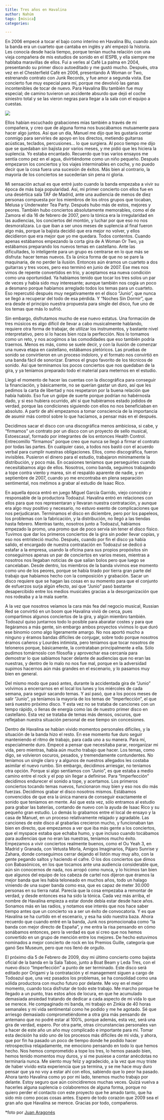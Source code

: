 ```yaml
---
title: Tres años en Havalina
author: Nahúm
tags: [música]
categories:

---
```



En 2006 empecé a tocar el bajo como interino en Havalina Blu, cuando aún la banda era un cuarteto que cantaba en inglés y ahí empezó la historia.<br>Les conocía desde hacía tiempo, porque tenían mucha relación con una vieja compañera de mis estudios de sonido en el IESPB, y ella siempre me hablaba maravillas de ellos. Fui a verles al Café La palma en 2004, presentando su primer disco autoeditado y me gustó mucho. Después, otra vez en el Chesterfield Café en 2006, presentando A Woman or Two, estrenando contrato con Junk Records, y fue amor a segunda vista. Ese concierto fue muy especial para mí, porque me devolvió las ganas incontenibles de tocar de nuevo. Para Havalina Blu también fue muy especial; de camino tuvieron un accidente absurdo que dejó el coche siniestro total y se las vieron negras para llegar a la sala con el equipo a cuestas. 

![](havalina.png)  

Ellos habían escuchado grabaciones mías también a través de mi compañera, y creo que de alguna forma nos buscábamos mutuamente para hacer algo juntos. Así que un día, Manuel me dijo que les gustaría contar conmigo para servirles de apoyo en los directos, metiendo guitarras acústicas, teclados, percusiones… lo que surgiera. Al poco tiempo me dijo que se quedaban sin bajista por varios meses, y me pidió que les hiciera la suplencia. Yo estaba encantado. Recuerdo que tras varios ensayos me sentía como pez en el agua, divirtiéndome como un niño pequeño. Después empezaron los conciertos y los viajes interminables en coche, y no puedo decir que la cosa fuera una sucesión de éxitos. Más bien al contrario, la mayoría de los conciertos se sucederían sin pena ni gloria. 

Mi sensación actual es que entré justo cuando la banda empezaba a vivir su época de más baja popularidad. Así, mi primer concierto con ellos fue en una desértica sala TAF de Madrid, ante una audiencia de menos de diez personas compuesta por los miembros de los otros grupos que tocaban, Melusa y Underwater Tea Party. Después hubo más de estos, mejores y peores. También hubo conciertos absolutamente memorables, como el de Zamora el día 16 de febrero de 2007, pero la tónica era la irregularidad en las audiencias, los conciertos del montón, y luchar por que eso no nos desmoralizara. Lo que iban a ser unos meses de suplencia al final fueron algo más, porque la bajista decidió que era mejor no volver, y ellos decidieron que era mejor que yo me quedara. Todos contentos. Cuando apenas estábamos empezando la corta gira de A Woman Or Two, ya estábamos preparando los nuevos temas en castellano. Ante las dificultades, lo inteligente para un grupo es centrarse en lo que más se disfruta: hacer temas nuevos. Es la única forma de que no se pare la maquinaria, de no perder la ilusión. Entonces aún éramos un cuarteto a dos guitarras y tres voces, pero eso terminó en junio de 2007. Ese mes nos vimos de repente convertidos en trio, y aceptamos esa nueva condición como una oportunidad. Ya habíamos tenido que tocar los tres solos un par de veces y había sido muy interesante; aunque también nos cogía un poco a desmano porque habíamos arreglado todos los temas para un cuarteto. Eso repercutió después muy negativamente en el disco “Junio”, que nunca se llegó a recuperar del todo de esa pérdida. Y “Noches Sin Dormir”, que era desde el principio nuestra propuesta para single del disco, fue uno de los temas que más lo sufrió. 

Sin embargo, disfrutamos mucho de ese nuevo estatus. Una formación de tres músicos es algo difícil de llevar a cabo musicalmente hablando, requiere otra forma de trabajar, de utilizar los instrumentos, y bastante nivel interpretativo, pero si lo haces bien roza la perfección. Nos lo tomamos como un reto, y nos acogimos a las comodidades que eso también podría traernos. Menos es más, como se suele decir, y con la ilusión de comenzar una nueva etapa en castellano, estábamos pletóricos. Las pruebas de sonido se convirtieron en un proceso indoloro, y el formato nos convirtió en una banda fácil de sonorizar. Éramos el grupo favorito de los técnicos de sonido. Así que terminamos los pocos conciertos que nos quedaban de la gira, y ya teníamos preparado todo el material para meternos en el estudio. 

Llegó el momento de hacer las cuentas con la discográfica para conseguir la financiación, y básicamente, no se querían gastar un duro, así que les pedimos la carta de libertad y nos respetaron por la buena relación que había habido. Eso fue un golpe de suerte porque podrían no habérnosla dado, y si eso hubiera ocurrido, ahí sí que hubiéramos estado jodidos de verdad, porque las condiciones siguiendo con ellos no nos beneficiaban en absoluto. A partir de ahí empezamos a tomar consciencia de la importancia de asumir más control sobre lo que hacíamos, a pensar más en el después. 

Decidimos sacar el disco con una discográfica menos ambiciosa, si cabe, y “firmamos” un contrato por un disco con un proyecto de sello musical, Estoescasa!, formado por integrantes de los entonces Health Control. Entrecomillo “firmamos” porque creo que nunca se llegó a firmar el contrato por todas las partes. En cualquier caso, a todos nos bastó con el acuerdo verbal para cumplir nuestras obligaciones. Ellos, como discográfica, fueron invisibles. Pusieron el dinero para el estudio, trabajaron mínimamente la distribución, y poco más. En ocasiones teníamos que perseguirles cuando necesitábamos algo de ellos. Nosotros, como banda, seguimos trabajando a tope contra viento y marea, sin el respaldo aparente de nadie, y en septiembre de 2007, cuando yo me encontraba en plena separación sentimental, nos metimos a grabar al estudio de Isaac Rico. 

En aquella época entró en juego Miguel García Garrido, viejo conocido y responsable de la productora Todoazul. Havalina entró en relaciones con ellos para que nos representaran y llevaran nuestra contratación, y aunque era algo muy positivo y necesario, no estuvo exento de complicaciones que nos perjudicaran. Terminamos el disco en diciembre, pero por los papeleos, los problemas con la fabricación, y la distribución, no llegó a las tiendas hasta febrero. Mientras tanto, nosotros junto a Todoazul, habíamos empezado la promo, una promo que de poco servía sin tener el disco físico. Tuvimos que dar los primeros conciertos de la gira sin poder llevar copias, y eso nos entristeció mucho. Después, cuando por fin el disco ya había salido, el encargado de nuestra contratación en Todoazul se dedicó a estafar a la empresa, usando la oficina para sus propios propósitos sin conseguirnos apenas un par de conciertos en varios meses, mientras a nosotros nos llegaban noticias de que salían bolos pero que luego se cancelaban. Desde dentro, los miembros de la banda vivimos ese momento como uno de los peores, porque se había tirado por tierra gran parte del trabajo que habíamos hecho con la composición y grabación. Sacar un disco requiere que se hagan las cosas en su momento para que el conjunto de esfuerzos surja algún efecto, así que “Junio” pasó bastante desapercibido entre los medios musicales gracias a la desorganización que nos rodeaba y a la mala suerte. 

A la vez que nosotros veíamos la cara más fea del negocio musical, Russian Red se convirtió en un boom que Havalina vivió de cerca, pues compartimos algunos conciertos de la gira, y algún miembro también. Todoazul quiso juntarnos todo lo posible para abaratar costes y para que llegáramos a más gente, sin embargo ambos proyectos vivimos lo que duró ese binomio como algo ligeramente amargo. No nos aportó mucho a ninguno y éramos bandas difíciles de conjugar, sobre todo porque nosotros éramos cañeros y Lourdes intimista, pero teníamos que tocar nosotros de teloneros porque, básicamente, la contrataban principalmente a ella. Sólo pudimos tomárnoslo con filosofía y aprovechar esa cercanía para demostrar lo que sabíamos hacer delante de audiencias que no eran las nuestras, y dentro de lo malo no nos fue mal, porque en la adversidad supimos hacernos aún más grandes en el escenario, y lo pasamos muy bien en general. 

Del mismo modo que pasó antes, durante la accidentada gira de “Junio” volvimos a encerrarnos en el local los lunes y los miércoles de cada semana, para seguir sacando temas. Y así pasó, que a los pocos meses de salir “Junio”, ya teníamos la mayoría de los temas de “Imperfección”, el que será nuestro próximo disco. Y esta vez no se trataba de canciones con un tempo rápido, o llenas de energía como las de nuestro primer disco en castellano. Esta vez se trataba de temas más densos, oscuros, que reflejaban nuestra situación personal de ese tiempo sin concesiones. 

Dentro de Havalina se habían vivido momentos personales difíciles, y la situación de la banda hizo el resto. En ese momento fue duro seguir manteniendo el ritmo de trabajo, para cada uno a su manera. Para mí, especialmente duro. Empecé a pensar que necesitaba parar, reorganizar mi vida, pero mientras, había aún mucho trabajo que hacer. Los temas, como digo, se volvieron oscuros, pesados, y tremendamente contundentes. No teníamos un single claro y a algunos de nuestros allegados les costaba asimilar el nuevo rumbo. Sin embargo, decidimos arriesgar, no teníamos otra opción. Porque si algo sentíamos con “Junio”, es que estaba a medio camino entre el rock y el pop sin llegar a definirse. Para “Imperfección” decidimos endurecer el sonido a tope, y acertamos. Los primeros conciertos tocando temas nuevos, funcionaron muy bien y eso nos dio más fuerzas. Decidimos grabar el disco nosotros mismos. Estábamos convencidos de que era la única manera de conseguir exactamente el sonido que teníamos en mente. Así que esta vez, sólo entramos al estudio para grabar las baterías, contando de nuevo con la ayuda de Isaac Rico y su pequeño gran estudio. Lo demás lo grabamos entre el local de ensayo y la casa de Manuel, en un proceso relativamente relajado y agradable. Las canciones de este disco al grabarlas crecieron mucho, y funcionaban tan bien en directo, que empezamos a ver que iba más gente a los conciertos, que el myspace estaba que echaba humo, y que incluso cuando tocábamos para audiencias que no eran las nuestras, teníamos mucho éxito. Empezamos a vivir conciertos realmente buenos, como el Ou Yeah 3, en Madrid y Granada, con Vetusta Morla, Amigos Imaginarios, Pájaro Sunrise y Zahara, donde conseguimos cerrar dejando el listón muy muy alto, con la gente pegando saltos y haciendo el cafre. O los dos conciertos que dimos con Babasónicos, en los que tocamos ante una audiencia considerable que, aún sin conocernos de nada, nos arropó como nunca, y lo hicimos tan bien que algunos del equipo de los cabeza de cartel nos dijeron que éramos la mejor banda que les había teloneado en muchos años, todo un halago viniendo de una super banda como esa, que es capaz de meter 30.000 personas en su tierra natal. Parecía que la cosa empezaba a remontar de verdad, y desde entonces esa ha sido la tónica. Cada vez más arriba, el nombre de Havalina empieza a estar donde debía estar desde hace años. Sonamos más en las radios, y notamos ese interés que nos hace saber tiempo antes que un concierto va a ser un éxito de convocatoria. Y es que Havalina se ha curtido en el escenario, y esa ha sido nuestra baza. Ahora recuerdo que cuando entré en la banda, Junk nos promocionaba como “la banda con mejor directo de España”, y me entra la risa pensando en cómo sonábamos entonces, pero la verdad es que sí creo que nos hemos convertido en un grupo de mención entre los mejores. De hecho estuvimos nominados a mejor concierto de rock en los Premios Guille, categoría que ganó Sex Museum, pero que nos llenó de orgullo. 

El próximo día 5 de Febrero de 2009, doy mi último concierto como bajista oficial de la banda en la Sala Taboo, junto a Boat Beam y Leda Tres, con el nuevo disco “Imperfección” a punto de ser terminado. Este disco será editado por Origami y la contratación y el management siguen a cargo de Todoazul que, una vez pasados los problemas, se ha consolidad como una sólida productora con mucho futuro por delante. Me voy en el mejor momento, cuando toca disfrutar de todo este trabajo. Me marcho porque he llegado a un punto, tras estos años de locura, en que he acumulado demasiada ansiedad tratando de dedicar a cada aspecto de mi vida lo que se merece. He compaginado mi banda, mi trabajo en Zinkia de 40 horas semanales y mi vida sentimental como he podido y me he agotado. Sé que arriesgo demasiado comprometiéndome a otra gira más pensando de antemano que no podré estar al 100%, porque además, esta vez, será una gira de verdad, espero. Por otra parte, otras circunstancias personales van a hacer de este año un año muy complicado e importante para mí. Tomar esta decisión ha sido uno de los procesos más difíciles de mi vida, y ahora, que por fin ha pasado un poco de tiempo donde he podido hacer retrospectiva relajadamente, me emociono pensando en todo lo que hemos hecho. Nos hemos comprometido a tope los tres, lo hemos pasado bien, hemos tenido momentos muy duros, y si me pusiese a contar anécdotas no terminaría nunca. Me siento muy feliz y agradecido, a la vez que muy triste de haber vivido esta experiencia que ya termina, y se me hace muy duro pensar que ya no voy a estar ahí con ellos, sabiendo que lo peor ha pasado. Ahora tanto Havalina como yo por mi lado, tenemos mucho trabajo por delante. Estoy seguro que aún coincidiremos muchas veces. Quizá vuelva a hacerles alguna suplencia o colaboremos de alguna forma, porque no quiero perder el contacto con este proyecto que he amado tanto, que ha sido mío como pocas cosas antes. Espero de todo corazón que 2009 sea el gran año que Havalina se merece. Gracias por todo, compañeros.

*foto por [Juan Aragonés](http://www.flickr.com/photos/onedragones/)

